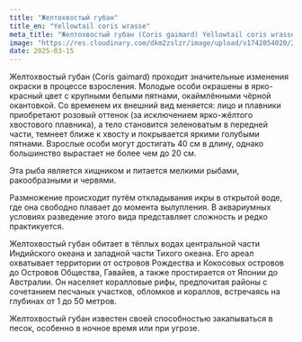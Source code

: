 ```yaml
---
title: "Желтохвостый губан"
title_en: "Yellowtail coris wrasse"
meta_title: "Желтохвостый губан (Coris gaimard) Yellowtail coris wrasse"
image: "https://res.cloudinary.com/dkm2zslzr/image/upload/v1742054020/2_Yellowtail_coris_wrasse_xyhh7t.png"
date: 2025-03-15
---
```


Желтохвостый губан (Coris gaimard) проходит значительные изменения окраски в процессе взросления. Молодые особи окрашены в ярко-красный цвет с крупными белыми пятнами, окаймлёнными чёрной окантовкой. Со временем их внешний вид меняется: лицо и плавники приобретают розовый оттенок (за исключением ярко-жёлтого хвостового плавника), а тело становится зеленоватым в передней части, темнеет ближе к хвосту и покрывается яркими голубыми пятнами. Взрослые особи могут достигать 40 см в длину, однако большинство вырастает не более чем до 20 см.

Эта рыба является хищником и питается мелкими рыбами, ракообразными и червями.

Размножение происходит путём откладывания икры в открытой воде, где она свободно плавает до момента вылупления. В аквариумных условиях разведение этого вида представляет сложность и редко практикуется.

Желтохвостый губан обитает в тёплых водах центральной части Индийского океана и западной части Тихого океана. Его ареал охватывает территории от островов Рождества и Кокосовых островов до Островов Общества, Гавайев, а также простирается от Японии до Австралии. Он населяет коралловые рифы, предпочитая районы с сочетанием песчаных участков, обломков и кораллов, встречаясь на глубинах от 1 до 50 метров.

Желтохвостый губан известен своей способностью закапываться в песок, особенно в ночное время или при угрозе.
